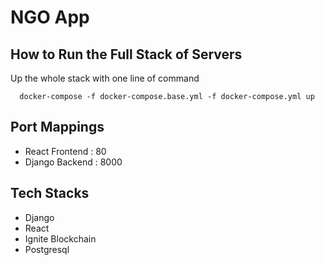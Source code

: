 # NGO App
## How to Run the Full Stack of Servers
Up the whole stack with one line of command
```
  docker-compose -f docker-compose.base.yml -f docker-compose.yml up
```
## Port Mappings
- React Frontend  : 80
- Django Backend  : 8000

## Tech Stacks
- Django
- React
- Ignite Blockchain
- Postgresql